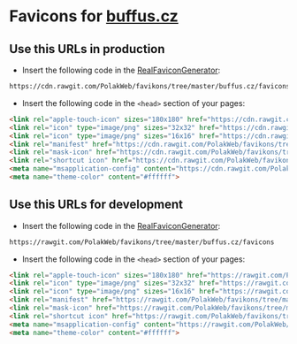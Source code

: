 Favicons for [buffus.cz](https://buffus.cz)
==========================


Use this URLs in production
----------------------------

- Insert the following code in the [RealFaviconGenerator](http://realfavicongenerator.net/):
```html
https://cdn.rawgit.com/PolakWeb/favikons/tree/master/buffus.cz/favicons
```

- Insert the following code in the `<head>` section of your pages:
```html
<link rel="apple-touch-icon" sizes="180x180" href="https://cdn.rawgit.com/PolakWeb/favikons/tree/master/buffus.cz/apple-touch-icon.png">
<link rel="icon" type="image/png" sizes="32x32" href="https://cdn.rawgit.com/PolakWeb/favikons/tree/master/buffus.cz/favicon-32x32.png">
<link rel="icon" type="image/png" sizes="16x16" href="https://cdn.rawgit.com/PolakWeb/favikons/tree/master/buffus.cz/favicon-16x16.png">
<link rel="manifest" href="https://cdn.rawgit.com/PolakWeb/favikons/tree/master/buffus.cz/manifest.json">
<link rel="mask-icon" href="https://cdn.rawgit.com/PolakWeb/favikons/tree/master/buffus.cz/safari-pinned-tab.svg" color="#5bbad5">
<link rel="shortcut icon" href="https://cdn.rawgit.com/PolakWeb/favikons/tree/master/buffus.cz/favicon.ico">
<meta name="msapplication-config" content="https://cdn.rawgit.com/PolakWeb/favikons/tree/master/buffus.cz/browserconfig.xml">
<meta name="theme-color" content="#ffffff">
```


Use this URLs for development
-----------------------------

- Insert the following code in the [RealFaviconGenerator](http://realfavicongenerator.net/):
```html
https://rawgit.com/PolakWeb/favikons/tree/master/buffus.cz/favicons
```

- Insert the following code in the `<head>` section of your pages:
```html
<link rel="apple-touch-icon" sizes="180x180" href="https://rawgit.com/PolakWeb/favikons/tree/master/buffus.cz/favicons/apple-touch-icon.png">
<link rel="icon" type="image/png" sizes="32x32" href="https://rawgit.com/PolakWeb/favikons/tree/master/buffus.cz/favicons/favicon-32x32.png">
<link rel="icon" type="image/png" sizes="16x16" href="https://rawgit.com/PolakWeb/favikons/tree/master/buffus.cz/favicons/favicon-16x16.png">
<link rel="manifest" href="https://rawgit.com/PolakWeb/favikons/tree/master/buffus.cz/favicons/manifest.json">
<link rel="mask-icon" href="https://rawgit.com/PolakWeb/favikons/tree/master/buffus.cz/favicons/safari-pinned-tab.svg" color="#5bbad5">
<link rel="shortcut icon" href="https://rawgit.com/PolakWeb/favikons/tree/master/buffus.cz/favicons/favicon.ico">
<meta name="msapplication-config" content="https://rawgit.com/PolakWeb/favikons/tree/master/buffus.cz/favicons/browserconfig.xml">
<meta name="theme-color" content="#ffffff">
```

